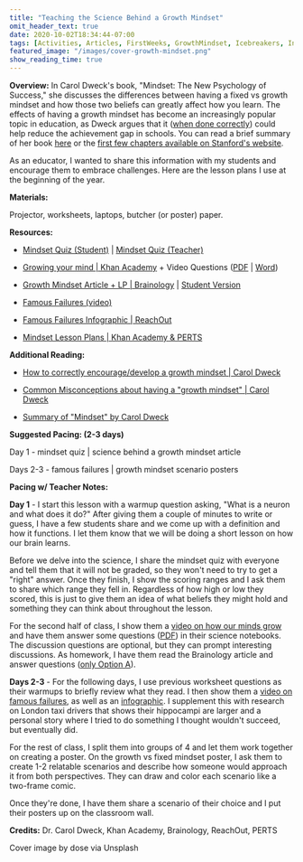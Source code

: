 ```yaml
---
title: "Teaching the Science Behind a Growth Mindset"
omit_header_text: true
date: 2020-10-02T18:34:44-07:00
tags: [Activities, Articles, FirstWeeks, GrowthMindset, Icebreakers, Interactive, OnlineLearning, ScienceBreakdowns, Worksheets]
featured_image: "/images/cover-growth-mindset.png"
show_reading_time: true
---
```


**Overview:** In Carol Dweck's book, "Mindset: The New Psychology of Success," she discusses the differences between having a fixed vs growth mindset and how those two beliefs can greatly affect how you learn. The effects of having a growth mindset has become an increasingly popular topic in education, as Dweck argues that it ([when done correctly](https://portal.cornerstonesd.ca/group/yyd5jtk/Documents/Carol%20Dweck%20Growth%20Mindsets.pdf)) could help reduce the achievement gap in schools. You can read a brief summary of her book [here](https://www.integrityia.com/wp-content/uploads/2017/09/Mindset-by-Carol-Dweck-Book-Summary-and-PDF.pdf) or the [first few chapters available on Stanford's website](https://dci.stanford.edu/wp-content/uploads/2018/03/mindset-chap-1-3.pdf).

As an educator, I wanted to share this information with my students and encourage them to embrace challenges. Here are the lesson plans I use at the beginning of the year.

**Materials:**

Projector, worksheets, laptops, butcher (or poster) paper.

**Resources:**

- [Mindset Quiz (Student)](/downloads/growth-mindset/mindset-quiz-student.pdf) | [Mindset Quiz (Teacher)](/downloads/growth-mindset/mindset-quiz.pdf)

- [Growing your mind | Khan Academy](https://www.youtube.com/watch?v=WtKJrB5rOKs) + Video Questions ([PDF](/downloads/growth-mindset/growing-your-mind-questions.pdf) | [Word](/downloads/growth-mindset/growing-your-mind-questions.docx))

- [Growth Mindset Article + LP | Brainology](/downloads/growth-mindset/growth-mindset-article-lp.pdf) | [Student Version](/downloads/growth-mindset/growth-mindset-article-student.pdf)

- [Famous Failures (video)](https://youtu.be/zLYECIjmnQs)

- [Famous Failures Infographic | ReachOut](/downloads/growth-mindset/famous-failures.pdf)

- [Mindset Lesson Plans | Khan Academy & PERTS](/downloads/growth-mindset/mindset-lesson-plans-khan-academy.pdf)

**Additional Reading:**

- [How to correctly encourage/develop a growth mindset | Carol Dweck](https://portal.cornerstonesd.ca/group/yyd5jtk/Documents/Carol%20Dweck%20Growth%20Mindsets.pdf)

- [Common Misconceptions about having a "growth mindset" | Carol Dweck](https://leadlocal.global/wp-content/uploads/2016/12/Dweck-What-Having-a-%E2%80%9CGrowth-Mindset%E2%80%9D-Actually-Means-HBR.pdf)

- [Summary of "Mindset" by Carol Dweck](https://www.integrityia.com/wp-content/uploads/2017/09/Mindset-by-Carol-Dweck-Book-Summary-and-PDF.pdf)

**Suggested Pacing: (2-3 days)**

Day 1 - mindset quiz | science behind a growth mindset article

Days 2-3 - famous failures | growth mindset scenario posters

**Pacing w/ Teacher Notes:**

**Day 1** - I start this lesson with a warmup question asking, "What is a neuron and what does it do?" After giving them a couple of minutes to write or guess, I have a few students share and we come up with a definition and how it functions. I let them know that we will be doing a short lesson on how our brain learns.

Before we delve into the science, I share the mindset quiz with everyone and tell them that it will not be graded, so they won't need to try to get a "right" answer. Once they finish, I show the scoring ranges and I ask them to share which range they fell in. Regardless of how high or low they scored, this is just to give them an idea of what beliefs they might hold and something they can think about throughout the lesson.

For the second half of class, I show them a [video on how our minds grow](https://www.youtube.com/watch?v=WtKJrB5rOKs) and have them answer some questions ([PDF](/downloads/growth-mindset/growing-your-mind-questions.pdf)) in their science notebooks. The discussion questions are optional, but they can prompt interesting discussions. As homework, I have them read the Brainology article and answer questions ([only Option A](/downloads/growth-mindset/growth-mindset-article-student.pdf)).

**Days 2-3** - For the following days, I use previous worksheet questions as their warmups to briefly review what they read. I then show them a [video on famous failures](https://youtu.be/zLYECIjmnQs), as well as an [infographic](/downloads/growth-mindset/famous-failures.pdf). I supplement this with research on London taxi drivers that shows their hippocampi are larger and a personal story where I tried to do something I thought wouldn't succeed, but eventually did.

For the rest of class, I split them into groups of 4 and let them work together on creating a poster. On the growth vs fixed mindset poster, I ask them to create 1-2 relatable scenarios and describe how someone would approach it from both perspectives. They can draw and color each scenario like a two-frame comic.

Once they're done, I have them share a scenario of their choice and I put their posters up on the classroom wall.

**Credits:** Dr. Carol Dweck, Khan Academy, Brainology, ReachOut, PERTS

Cover image by dose via Unsplash
